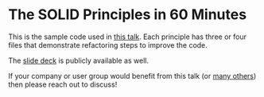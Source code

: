 # The SOLID Principles in 60 Minutes

This is the sample code used in [this talk](http://chrisjpowers.com/blog/solid-in-60). Each principle has three or four files that demonstrate refactoring steps to improve the code.

The [slide deck](https://docs.google.com/presentation/d/1Nu-Uy-bRxDa4y4xQeWNXNAlF3JgZz-wubl1KzTDfmDc/edit?usp=sharing) is publicly available as well.

If your company or user group would benefit from this talk (or [many others](http://chrisjpowers.com)) then please reach out to discuss!